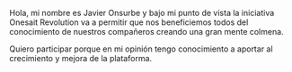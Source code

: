 Hola, mi nombre es Javier Onsurbe y bajo mi punto de vista la iniciativa Onesait Revolution va a permitir que nos beneficiemos todos del conocimiento de nuestros compañeros creando una gran mente colmena.

Quiero participar porque en mi opinión tengo conocimiento a aportar al crecimiento y mejora de la plataforma.

 

